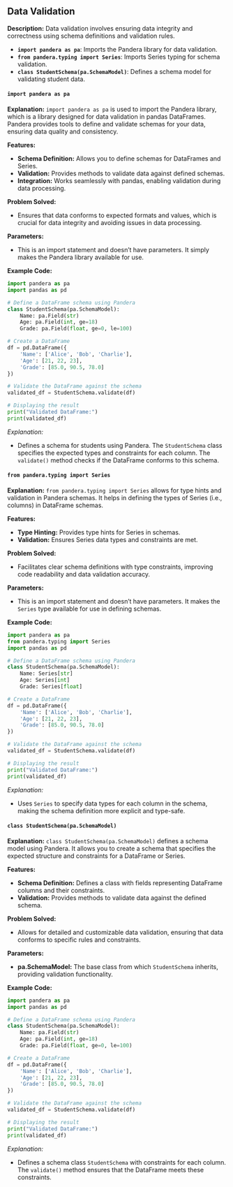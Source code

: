 ## Data Validation

**Description:**
Data validation involves ensuring data integrity and correctness using schema definitions and validation rules.

- **`import pandera as pa`**: Imports the Pandera library for data validation.
- **`from pandera.typing import Series`**: Imports Series typing for schema validation.
- **`class StudentSchema(pa.SchemaModel)`**: Defines a schema model for validating student data.


#### `import pandera as pa`

**Explanation:**
`import pandera as pa` is used to import the Pandera library, which is a library designed for data validation in pandas DataFrames. Pandera provides tools to define and validate schemas for your data, ensuring data quality and consistency.

**Features:**
- **Schema Definition:** Allows you to define schemas for DataFrames and Series.
- **Validation:** Provides methods to validate data against defined schemas.
- **Integration:** Works seamlessly with pandas, enabling validation during data processing.

**Problem Solved:**
- Ensures that data conforms to expected formats and values, which is crucial for data integrity and avoiding issues in data processing.

**Parameters:**
- This is an import statement and doesn’t have parameters. It simply makes the Pandera library available for use.

**Example Code:**
```python
import pandera as pa
import pandas as pd

# Define a DataFrame schema using Pandera
class StudentSchema(pa.SchemaModel):
    Name: pa.Field(str)
    Age: pa.Field(int, ge=18)
    Grade: pa.Field(float, ge=0, le=100)

# Create a DataFrame
df = pd.DataFrame({
    'Name': ['Alice', 'Bob', 'Charlie'],
    'Age': [21, 22, 23],
    'Grade': [85.0, 90.5, 78.0]
})

# Validate the DataFrame against the schema
validated_df = StudentSchema.validate(df)

# Displaying the result
print("Validated DataFrame:")
print(validated_df)
```
*Explanation:*
- Defines a schema for students using Pandera. The `StudentSchema` class specifies the expected types and constraints for each column. The `validate()` method checks if the DataFrame conforms to this schema.

#### `from pandera.typing import Series`

**Explanation:**
`from pandera.typing import Series` allows for type hints and validation in Pandera schemas. It helps in defining the types of Series (i.e., columns) in DataFrame schemas.

**Features:**
- **Type Hinting:** Provides type hints for Series in schemas.
- **Validation:** Ensures Series data types and constraints are met.

**Problem Solved:**
- Facilitates clear schema definitions with type constraints, improving code readability and data validation accuracy.

**Parameters:**
- This is an import statement and doesn’t have parameters. It makes the `Series` type available for use in defining schemas.

**Example Code:**
```python
import pandera as pa
from pandera.typing import Series
import pandas as pd

# Define a DataFrame schema using Pandera
class StudentSchema(pa.SchemaModel):
    Name: Series[str]
    Age: Series[int]
    Grade: Series[float]

# Create a DataFrame
df = pd.DataFrame({
    'Name': ['Alice', 'Bob', 'Charlie'],
    'Age': [21, 22, 23],
    'Grade': [85.0, 90.5, 78.0]
})

# Validate the DataFrame against the schema
validated_df = StudentSchema.validate(df)

# Displaying the result
print("Validated DataFrame:")
print(validated_df)
```
*Explanation:*
- Uses `Series` to specify data types for each column in the schema, making the schema definition more explicit and type-safe.

#### `class StudentSchema(pa.SchemaModel)`

**Explanation:**
`class StudentSchema(pa.SchemaModel)` defines a schema model using Pandera. It allows you to create a schema that specifies the expected structure and constraints for a DataFrame or Series.

**Features:**
- **Schema Definition:** Defines a class with fields representing DataFrame columns and their constraints.
- **Validation:** Provides methods to validate data against the defined schema.

**Problem Solved:**
- Allows for detailed and customizable data validation, ensuring that data conforms to specific rules and constraints.

**Parameters:**
- **pa.SchemaModel:** The base class from which `StudentSchema` inherits, providing validation functionality.

**Example Code:**
```python
import pandera as pa
import pandas as pd

# Define a DataFrame schema using Pandera
class StudentSchema(pa.SchemaModel):
    Name: pa.Field(str)
    Age: pa.Field(int, ge=18)
    Grade: pa.Field(float, ge=0, le=100)

# Create a DataFrame
df = pd.DataFrame({
    'Name': ['Alice', 'Bob', 'Charlie'],
    'Age': [21, 22, 23],
    'Grade': [85.0, 90.5, 78.0]
})

# Validate the DataFrame against the schema
validated_df = StudentSchema.validate(df)

# Displaying the result
print("Validated DataFrame:")
print(validated_df)
```
*Explanation:*
- Defines a schema class `StudentSchema` with constraints for each column. The `validate()` method ensures that the DataFrame meets these constraints.

